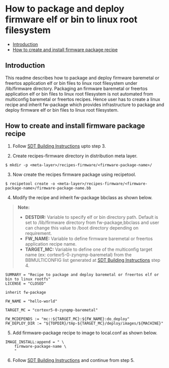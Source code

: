 # How to package and deploy firmware elf or bin to linux root filesystem

* [Introduction](#introduction)
* [How to create and install firmware package recipe](#how-to-create-and-install-firmware-package-recipe)

## Introduction
This readme describes how to package and deploy firmware baremetal or freertos
application elf or bin files to linux root filesystem under /lib/firmware directory.
Packaging an firmware baremetal or freertos application elf or bin files to linux
root filesystem is not automated from multiconfig baremetal or freertos recipes.
Hence user has to create a linux recipe and inherit fw-package which provides
infrastructure to package and deploy firmware elf or bin files to linux root
filesystem.

## How to create and install firmware package recipe

1. Follow [SDT Building Instructions](../meta-xilinx-standalone-sdt/README.sdt.bsp.md) upto step 3.

2. Create recipes-firmware directory in distribution meta layer.
```
$ mkdir -p <meta-layer>/recipes-firmware/<firmware-package-name>/
```
3. Now create the recipes firmware package using recipetool.
```
$ recipetool create -o <meta-layer>/recipes-firmware/<firmware-package-name>/firmware-package-name.bb 
```
4. Modify the recipe and inherit fw-package bbclass as shown below.

> **Note:** 
> * **DESTDIR:** Variable to specify elf or bin directory path. Default is set to
>                /lib/firmware directory from fw-package,bbclass and user can
>                change this value to /boot directory depending on requirement.
> * **FW_NAME:** Variable to define firmware baremetal or freertos application
>                recipe name.
> * **TARGET_MC:** Variable to define one of the multiconfig target name
>                  (ex: cortexr5-0-zynqmp-baremetal) from the BBMULTICONFIG list
>                  generated at [SDT Building Instructions](../meta-xilinx-standalone-sdt/README.sdt.bsp.md)
>                  step 4.

```
SUMMARY = "Recipe to package and deploy baremetal or freertos elf or bin to linux rootfs"
LICENSE = "CLOSED"

inherit fw-package

FW_NAME = "hello-world"

TARGET_MC = "cortexr5-0-zynqmp-baremetal"

FW_MCDEPENDS := "mc::${TARGET_MC}:${FW_NAME}:do_deploy"
FW_DEPLOY_DIR := "${TOPDIR}/tmp-${TARGET_MC}/deploy/images/${MACHINE}"
```
5. Add firmware-package recipe to image to local.conf as shown below.

```
IMAGE_INSTALL:append = " \
    firmware-package-name \
    "
```
6. Follow [SDT Building Instructions](../meta-xilinx-standalone-sdt/README.sdt.bsp.md) and continue from
   step 5.
